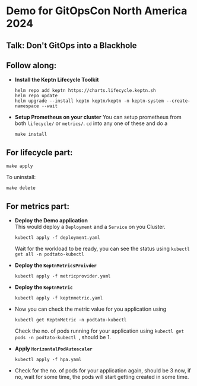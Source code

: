# Demo for GitOpsCon North America 2024

## Talk: Don't GitOps into a Blackhole

## Follow along:

- **Install the Keptn Lifecycle Toolkit**

    ```
    helm repo add keptn https://charts.lifecycle.keptn.sh
    helm repo update
    helm upgrade --install keptn keptn/keptn -n keptn-system --create-namespace --wait
    ```

- **Setup Prometheus on your cluster**
    You can setup prometheus from both `lifecycle/` or `metrics/`. `cd` into any one of these and do a
    ```
    make install
    ```

## For lifecycle part:
```
make apply
```

To uninstall:
```
make delete
```

## For metrics part:

- **Deploy the Demo application**  
    This would deploy a `Deployment` and a `Service` on you Cluster.
    ```
    kubectl apply -f deployment.yaml
    ```
    Wait for the workload to be ready, you can see the status using `kubectl get all -n podtato-kubectl`

- **Deploy the `KeptnMetricsProivder`**
    ```
    kubectl apply -f metricprovider.yaml
    ```

- **Deploy the `KeptnMetric`**
    ```
    kubectl apply -f keptnmetric.yaml
    ```
- Now you can check the metric value for you application using
    ```
    kubectl get KeptnMetric -n podtato-kubectl
    ```
  Check the no. of pods running for your application using `kubectl get pods -n podtato-kubectl `, should be 1.

- **Apply `HorizontalPodAutoscaler`**
    ```
    kubectl apply -f hpa.yaml
    ```

- Check for the no. of pods for your application again, should be 3 now, if no, wait for some time, the pods will start getting created in some time.
